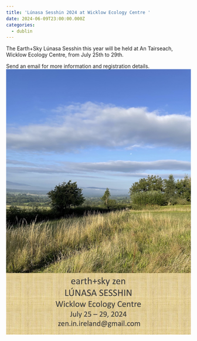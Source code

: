 ```yaml
---
title: 'Lúnasa Sesshin 2024 at Wicklow Ecology Centre '
date: 2024-06-09T23:00:00.000Z
categories:
  - dublin
---
```


The Earth+Sky Lúnasa Sesshin this year will be held at An Tairseach, Wicklow Ecology Centre, from July 25th to 29th.

Send an email for more information and registration details. ![](/img/lunasa_sesshin_24.jpg)
